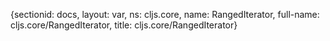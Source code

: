 {sectionid: docs, layout: var, ns: cljs.core, name: RangedIterator, full-name: cljs.core/RangedIterator,
  title: cljs.core/RangedIterator}
